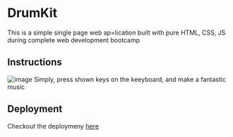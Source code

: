 # DrumKit
This is a simple single page web ap=lication built with pure HTML, CSS, JS during complete web development bootcamp

## Instructions
![image](https://user-images.githubusercontent.com/66296722/138633780-b88bdaf3-d1d6-437a-b342-2dc5b53d3426.png)
Simply, press shown keys on the keeyboard, and make a fantastic music

## Deployment
Checkout the deploymeny [here](https://javokhirbek2000.github.io/DrumKit/)
